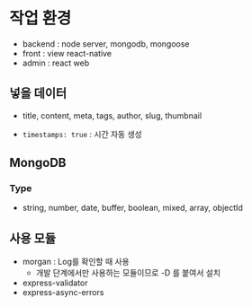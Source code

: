 # 작업 환경
* backend : node server, mongodb, mongoose
* front : view react-native
* admin : react web

## 넣을 데이터
* title, content, meta, tags, author, slug, thumbnail

* <code>timestamps: true</code> : 시간 자동 생성

## MongoDB
### Type
* string, number, date, buffer, boolean, mixed, array, objectId

## 사용 모듈
* morgan : Log를 확인할 때 사용
  * 개발 단계에서만 사용하는 모듈이므로 -D 를 붙여서 설치
* express-validator
* express-async-errors